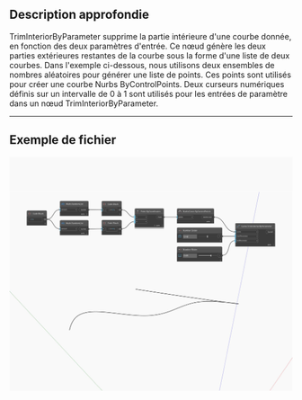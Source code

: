 ## Description approfondie
TrimInteriorByParameter supprime la partie intérieure d'une courbe donnée, en fonction des deux paramètres d'entrée. Ce nœud génère les deux parties extérieures restantes de la courbe sous la forme d'une liste de deux courbes. Dans l'exemple ci-dessous, nous utilisons deux ensembles de nombres aléatoires pour générer une liste de points. Ces points sont utilisés pour créer une courbe Nurbs ByControlPoints. Deux curseurs numériques définis sur un intervalle de 0 à 1 sont utilisés pour les entrées de paramètre dans un nœud TrimInteriorByParameter.
___
## Exemple de fichier

![TrimInteriorByParameter](./Autodesk.DesignScript.Geometry.Curve.TrimInteriorByParameter_img.jpg)

